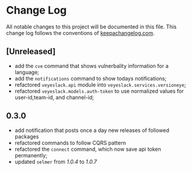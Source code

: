 # Change Log
All notable changes to this project will be documented in this file. This change log follows the conventions of [keepachangelog.com](http://keepachangelog.com/).

## [Unreleased]

- add the `cve` command that shows vulnerbality information for a language;
- add the `notifications` command to show todays notifications;
- refactored `veyeslack.api` module into `veyeslack.services.versioneye`;
- refactored `veyeslack.models.auth-token` to use normalized values for user-id,team-id, and channel-id;

## 0.3.0

- add notification that posts once a day new releases of followed packages
- refactored commands to follow CQRS pattern
- refactored the `connect` command, which now save api token permanently;
- updated `selmer` from _1.0.4_ to _1.0.7_


